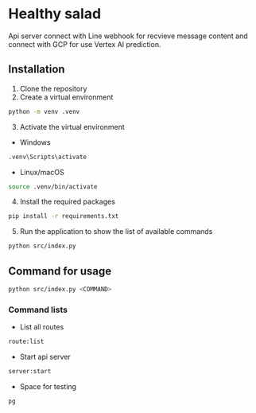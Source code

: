 # Healthy salad

Api server connect with Line webhook for recvieve message content and connect with GCP for use Vertex AI prediction.

## Installation

1. Clone the repository
2. Create a virtual environment

```bash
python -m venv .venv
```

3. Activate the virtual environment

- Windows

```cmd
.venv\Scripts\activate
```

- Linux/macOS

```bash
source .venv/bin/activate
```

4. Install the required packages

```bash
pip install -r requirements.txt
```

5. Run the application to show the list of available commands

```bash
python src/index.py
```

## Command for usage

```bash
python src/index.py <COMMAND>
```

### Command lists

- List all routes

```bash
route:list
```

- Start api server

```bash
server:start
```

- Space for testing

```bash
pg
```
